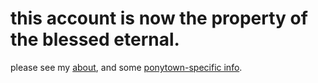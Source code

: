 # this account is now the property of the blessed eternal.
please see my [about](https://rentry.co/masterplanner), and some [ponytown-specific info](https://rentry.co/blessedeternal).
